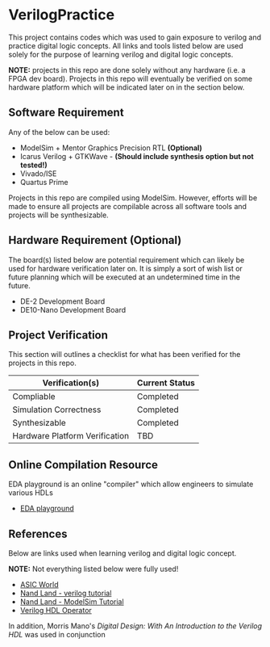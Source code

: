 # VerilogPractice

This project contains codes which was used to gain exposure to verilog and practice digital logic concepts. All links and tools listed below are used solely for the purpose of learning verilog and digital logic concepts.

**NOTE:** projects in this repo are done solely without any hardware (i.e. a FPGA dev board). Projects in this repo will eventually be verified on some hardware platform which will be indicated later on in the section below.

## Software Requirement

Any of the below can be used:

* ModelSim + Mentor Graphics Precision RTL **(Optional)**
* Icarus Verilog + GTKWave - **(Should include synthesis option but not tested!)**
* Vivado/ISE
* Quartus Prime

Projects in this repo are compiled using ModelSim. However, efforts will be made to ensure all projects are compilable across all software tools and projects will be synthesizable.

## Hardware Requirement (Optional)

The board(s) listed below are potential requirement which can likely be used for hardware verification later on. It is simply a sort of wish list or future planning which will be executed at an undetermined time in the future.

* DE-2 Development Board
* DE10-Nano Development Board

## Project Verification

This section will outlines a checklist for what has been verified for the projects in this repo.

| Verification(s)                   | Current Status    |
|-----------------------------------|-------------------|
| Compliable                        | Completed         |
| Simulation Correctness            | Completed         |
| Synthesizable                     | Completed         |
| Hardware Platform Verification    | TBD               |

## Online Compilation Resource

EDA playground is an online "compiler" which allow engineers to simulate various HDLs

* [EDA playground](https://www.edaplayground.com/)

## References

Below are links used when learning verilog and digital logic concept.

**NOTE:** Not everything listed below were fully used!

* [ASIC World](http://www.asic-world.com/verilog/veritut.html)
* [Nand Land - verilog tutorial](https://www.nandland.com/verilog/tutorials/tutorial-introduction-to-verilog-for-beginners.html)
* [Nand Land - ModelSim Tutorial](https://www.nandland.com/vhdl/tutorials/tutorial-modelsim-simulation-walkthrough.html)
* [Verilog HDL Operator](https://personal.utdallas.edu/~jxw143630/index_files/Page5212.htm)

In addition, Morris Mano's *Digital Design: With An Introduction to the Verilog HDL* was used in conjunction


